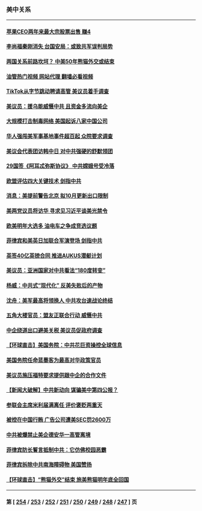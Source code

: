 ### 美中关系
---
#### [苹果CEO两年来最大宗股票出售 赚4](../../pages/nf1412576/n14088155.md?10050845) 
#### [李尚福秦刚消失 台国安局：或致共军误判局势](../../pages/nf1412576/n14088077.md?10050845) 
#### [两国关系前路坎坷？ 中美50年熊猫外交或结束](../../pages/nf1412576/n14088004.md?10050845) 
#### [油管热门视频 网站代理 翻墙必看视频](http://138.2.39.72:81/youtube.html?epic-marker?10050845)
#### [TikTok从字节跳动聘请高管 美议员着手调查](../../pages/nf1412576/n14087675.md?10050845) 
#### [美议员：援乌能威慑中共 且资金多流向美企](../../pages/nf1412576/n14087644.md?10050845) 
#### [大规模打击制毒网络 美国起诉八家中国公司](../../pages/nf1412576/n14087557.md?10050845) 
#### [华人强闯美军事基地事件超百起 众院要求调查](../../pages/nf1412576/n14087521.md?10050845) 
#### [美议会代表团访韩中日 对中共强硬的舒默领团](../../pages/nf1412576/n14087202.md?10050845) 
#### [29国签《阿耳忒弥斯协议》 中共嫦娥号受冷落](../../pages/nf1412576/n14087294.md?10050845) 
#### [欧盟评估四大关键技术 剑指中共](../../pages/nf1412576/n14087338.md?10050845) 
#### [消息：美提前警告北京 拟10月更新出口限制](../../pages/nf1412576/n14087088.md?10050845) 
#### [美两党议员将访华 寻求见习近平谈美光禁令](../../pages/nf1412576/n14086921.md?10050845) 
#### [欧美明年大选多 油电车之争成竞选议题](../../pages/nf1412576/n14086893.md?10050845) 
#### [菲律宾和美英日加联合军演登场 剑指中共](../../pages/nf1412576/n14086759.md?10050845) 
#### [英签40亿英镑合同 推进AUKUS潜艇计划](../../pages/nf1412576/n14086388.md?10050845) 
#### [美议员：亚洲国家对中共看法“180度转变”](../../pages/nf1412576/n14086101.md?10050845) 
#### [杨威：中共式“现代化” 反美失败后的产物](../../pages/nf1412576/n14086053.md?10050845) 
#### [沈舟：美军最高将领换人 中共攻台速战论终结](../../pages/nf1412576/n14085700.md?10050845) 
#### [五角大楼官员：盟友正联合行动 威慑中共](../../pages/nf1412576/n14085602.md?10050845) 
#### [中企绕道出口避美关税 美议员促政府调查](../../pages/nf1412576/n14085401.md?10050845) 
#### [【环球直击】美国务院：中共花巨资操控全球信息](../../pages/nf1412576/n14084288.md?10050845) 
#### [美国务院任命蓝墨客为最高对华政策官员](../../pages/nf1412576/n14084686.md?10050845) 
#### [美议员施压福特要求提供跟中企的合作文件](../../pages/nf1412576/n14084678.md?10050845) 
#### [【新闻大破解】中共新动向 谋骗美中第四公报？](../../pages/nf1412576/n14084620.md?10050845) 
#### [参联会主席米利届满离任 评价褒贬两重天](../../pages/nf1412576/n14084612.md?10050845) 
#### [被控在中国行贿 广告公司遭美SEC罚2600万](../../pages/nf1412576/n14084611.md?10050845) 
#### [中共被爆禁止美企德安华一高管离境](../../pages/nf1412576/n14084523.md?10050845) 
#### [菲律宾防长誓言抵制中共：它仿佛校园恶霸](../../pages/nf1412576/n14084468.md?10050845) 
#### [菲律宾拆除中共南海障碍物 美国赞扬](../../pages/nf1412576/n14084381.md?10050845) 
#### [【环球直击】“熊猫外交”结束 旅美熊猫明年底全回国](../../pages/nf1412576/n14083236.md?10050845) 

---
#### 第 [ [254](./254.md?10050845) / [253](./253.md?10050845) / [252](./252.md?10050845) / [251](./251.md?10050845) / [250](./250.md?10050845) / [249](./249.md?10050845) / [248](./248.md?10050845) / [247](./247.md?10050845) ] 页
